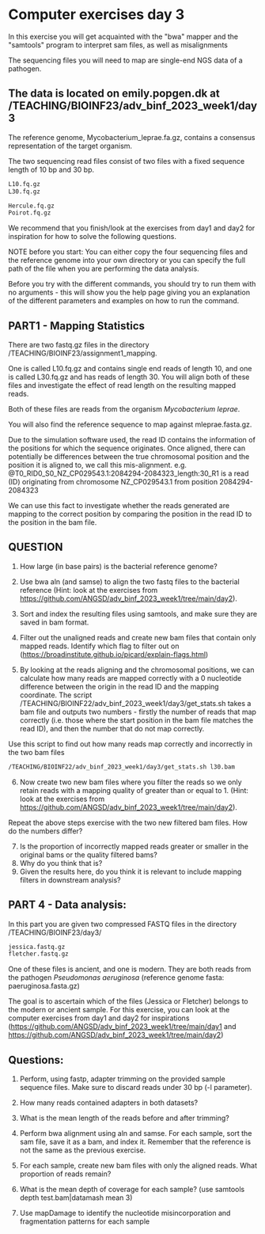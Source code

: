# Computer exercises day 3
In this exercise you will get acquainted with the "bwa" mapper and the "samtools" program to interpret sam files, as well as misalignments

The sequencing files you will need to map are single-end NGS data of a pathogen.

## The data is located on emily.popgen.dk at /TEACHING/BIOINF23/adv_binf_2023_week1/day3

The reference genome, Mycobacterium_leprae.fa.gz, contains a consensus representation of the target organism.

The two sequencing read files consist of two files with a fixed sequence length of 10 bp and 30 bp.

~~~bash
L10.fq.gz
L30.fq.gz
~~~

~~~bash
Hercule.fq.gz
Poirot.fq.gz
~~~

We recommend that you finish/look at the exercises from day1 and day2 for inspiration for how to solve the following questions.

NOTE before you start:
You can either copy the four sequencing files and the reference genome into your own directory or you can specify the full path of the file when you are performing the data analysis.

Before you try with the different commands, you should try to run them with no arguments - this will show you the help page giving you an explanation of the different parameters and examples on how to run the command. 


## PART1  - Mapping Statistics

There are two fastq.gz files in the directory /TEACHING/BIOINF23/assignment1_mapping.

One is called L10.fq.gz and contains single end reads of length 10, and one is called L30.fq.gz and has reads of length 30. You will align both of these files and investigate the effect of read length on the resulting mapped reads. 

Both of these files are reads from the organism <i>Mycobacterium leprae</i>. 

You will also find the reference sequence to map against mleprae.fasta.gz.

Due to the simulation software used, the read ID contains the information of the positions for which the
sequence originates. Once aligned, there can potentially be differences between the true chromosomal
position and the position it is aligned to, we call this mis-alignment.
e.g. @T0_RID0_S0_NZ_CP029543.1:2084294-2084323_length:30_R1 is a read (ID) originating from
chromosome NZ_CP029543.1 from position 2084294-2084323

We can use this fact to investigate whether the reads generated are mapping to the correct position by
comparing the position in the read ID to the position in the bam file.

## QUESTION

1. How large (in base pairs) is the bacterial reference genome?

2. Use bwa aln (and samse) to align the two fastq files to the bacterial reference (Hint: look at the exercises from https://github.com/ANGSD/adv_binf_2023_week1/tree/main/day2).

3. Sort and index the resulting files using samtools, and make sure they are saved in bam format. 

4. Filter out the unaligned reads and create new bam files that contain only mapped reads. Identify which flag to filter out on (https://broadinstitute.github.io/picard/explain-flags.html)

5. By looking at the reads aligning and the chromosomal positions, we can calculate how many reads are mapped correctly with a 0 nucleotide difference between the origin in the read ID and the mapping coordinate. The script /TEACHING/BIOINF22/adv_binf_2023_week1/day3/get_stats.sh takes a bam file and outputs two numbers - firstly the number of reads that map correctly (i.e. those where the start position in the bam file matches the read ID), and then the number that do not map correctly.

Use this script to find out how many reads map correctly and incorrectly in the two bam files 
~~~bash
/TEACHING/BIOINF22/adv_binf_2023_week1/day3/get_stats.sh l30.bam
~~~

6. Now create two new bam files where you filter the reads so we only retain reads with a mapping quality of greater than or equal to 1. (Hint: look at the exercises from https://github.com/ANGSD/adv_binf_2023_week1/tree/main/day2).

Repeat the above steps exercise with the two new filtered bam files. How do the numbers differ?

7. Is the proportion of incorrectly mapped reads greater or smaller in the original bams or the quality filtered bams? 
8. Why do you think that is?
9. Given the results here, do you think it is relevant to include mapping filters in downstream analysis?

## PART 4 - Data analysis:
In this part you are given two compressed FASTQ files in the directory /TEACHING/BIOINF23/day3/

~~~bash
jessica.fastq.gz
fletcher.fastq.gz 
~~~

One of these files is ancient, and one is modern. They are both reads from the pathogen <i>Pseudomonas aeruginosa</i> (reference genome fasta: paeruginosa.fasta.gz)

The goal is to ascertain which of the files (Jessica or Fletcher) belongs to the modern or ancient sample. For this exercise, you can look at the computer exercises from day1 and day2 for inspirations (https://github.com/ANGSD/adv_binf_2023_week1/tree/main/day1 and https://github.com/ANGSD/adv_binf_2023_week1/tree/main/day2) 

## Questions:

1. Perform, using fastp, adapter trimming on the provided sample sequence files. Make sure to discard reads under 30 bp (-l parameter).

2. How many reads contained adapters in both datasets? 

3. What is the mean length of the reads before and after trimming?

4. Perform bwa alignment using aln and samse. For each sample, sort the sam file, save it as a bam, and index it. Remember that the reference is not the same as the previous exercise. 
   
6. For each sample, create new bam files with only the aligned reads. What proportion of reads remain?
   
8. What is the mean depth of coverage for each sample? (use samtools depth test.bam|datamash mean 3)

9. Use mapDamage to identify the nucleotide misincorporation and fragmentation patterns for each sample 





